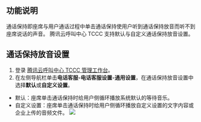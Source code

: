 ## 功能说明
通话保持即座席与用户通话过程中单击通话保持使用户听到通话保持放音而听不到座席说话的声音。 腾讯云呼叫中心 TCCC 支持默认与自定义通话保持放音设置。

## 通话保持放音设置
1. 登录 [腾讯云呼叫中心 TCCC 管理工作台](https://cloud.tencent.com/document/product/679/73497#logintccc)。
2. 在左侧导航栏单击**电话客服-电话客服设置-通用设置**，在通话保持放音设置中选择**默认**或**自定义设置**。
 - 默认：座席单击通话保持时给用户侧循环播放系统默认的等待音乐。
 - 自定义设置：座席单击通话保持时给用户侧循环播放自定义设置的文字内容或企业上传的音频文件。
![](https://qcloudimg.tencent-cloud.cn/raw/57c72c8ea77df49345cd9232f4624484.png)
